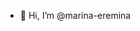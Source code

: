 - 👋 Hi, I’m @marina-eremina
<!-- - 👀 I’m interested in ...
- 🌱 I’m currently learning ...
- 💞️ I’m looking to collaborate on ...
- 📫 How to reach me ... -->

<!---
marina-eremina/marina-eremina is a ✨ special ✨ repository because its `README.md` (this file) appears on your GitHub profile.
You can click the Preview link to take a look at your changes.
--->
